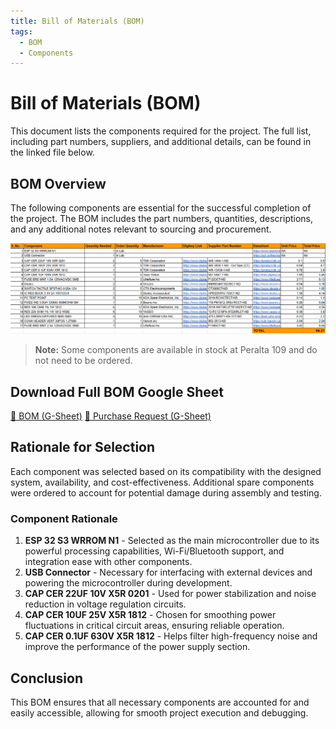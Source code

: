 ```yaml
---
title: Bill of Materials (BOM)
tags:
  - BOM
  - Components
---
```


# Bill of Materials (BOM)

This document lists the components required for the project. The full list, including part numbers, suppliers, and additional details, can be found in the linked file below.

## **BOM Overview**

The following components are essential for the successful completion of the project. The BOM includes the part numbers, quantities, descriptions, and any additional notes relevant to sourcing and procurement.

![Bill fo Materials](./subfolder/bomss.png)


> **Note:** Some components are available in stock at Peralta 109 and do not need to be ordered.

## **Download Full BOM Google Sheet**
[📎 BOM (G-Sheet)](https://docs.google.com/spreadsheets/d/1Lty8mTdRefT_vAFwkvvfCRsP3DJ18b6C/edit?usp=sharing&ouid=101291518142862283716&rtpof=true&sd=true)
[📎 Purchase Request (G-Sheet)](https://docs.google.com/spreadsheets/d/1erS42jfHQJueBSrKlp_hZEIR4DH4sWFf/edit?usp=sharing&ouid=101291518142862283716&rtpof=true&sd=true)

## Rationale for Selection
Each component was selected based on its compatibility with the designed system, availability, and cost-effectiveness. Additional spare components were ordered to account for potential damage during assembly and testing.

### Component Rationale
1. **ESP 32 S3 WRROM N1** - Selected as the main microcontroller due to its powerful processing capabilities, Wi-Fi/Bluetooth support, and integration ease with other components.
2. **USB Connector** - Necessary for interfacing with external devices and powering the microcontroller during development.
3. **CAP CER 22UF 10V X5R 0201** - Used for power stabilization and noise reduction in voltage regulation circuits.
4. **CAP CER 10UF 25V X5R 1812** - Chosen for smoothing power fluctuations in critical circuit areas, ensuring reliable operation.
5. **CAP CER 0.1UF 630V X5R 1812** - Helps filter high-frequency noise and improve the performance of the power supply section.

## Conclusion
This BOM ensures that all necessary components are accounted for and easily accessible, allowing for smooth project execution and debugging.


